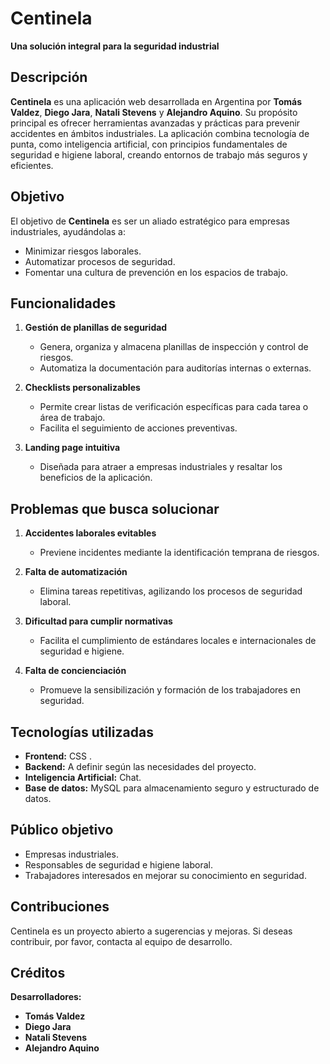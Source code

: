 # Centinela  
**Una solución integral para la seguridad industrial**  

## Descripción  
**Centinela** es una aplicación web desarrollada en Argentina por **Tomás Valdez**, **Diego Jara**, **Natali Stevens** y **Alejandro Aquino**. Su propósito principal es ofrecer herramientas avanzadas y prácticas para prevenir accidentes en ámbitos industriales. La aplicación combina tecnología de punta, como inteligencia artificial, con principios fundamentales de seguridad e higiene laboral, creando entornos de trabajo más seguros y eficientes.  

## Objetivo  
El objetivo de **Centinela** es ser un aliado estratégico para empresas industriales, ayudándolas a:  
- Minimizar riesgos laborales.  
- Automatizar procesos de seguridad.  
- Fomentar una cultura de prevención en los espacios de trabajo.  

## Funcionalidades  

1. **Gestión de planillas de seguridad**  
   - Genera, organiza y almacena planillas de inspección y control de riesgos.  
   - Automatiza la documentación para auditorías internas o externas.  

2. **Checklists personalizables**  
   - Permite crear listas de verificación específicas para cada tarea o área de trabajo.  
   - Facilita el seguimiento de acciones preventivas.  

3. **Landing page intuitiva**  
   - Diseñada para atraer a empresas industriales y resaltar los beneficios de la aplicación.  

## Problemas que busca solucionar  
1. **Accidentes laborales evitables**  
   - Previene incidentes mediante la identificación temprana de riesgos.  

2. **Falta de automatización**  
   - Elimina tareas repetitivas, agilizando los procesos de seguridad laboral.  

3. **Dificultad para cumplir normativas**  
   - Facilita el cumplimiento de estándares locales e internacionales de seguridad e higiene.  

4. **Falta de concienciación**  
   - Promueve la sensibilización y formación de los trabajadores en seguridad.  

## Tecnologías utilizadas  
- **Frontend:** CSS .  
- **Backend:** A definir según las necesidades del proyecto.  
- **Inteligencia Artificial:** Chat.  
- **Base de datos:** MySQL para almacenamiento seguro y estructurado de datos.  

## Público objetivo  
- Empresas industriales.  
- Responsables de seguridad e higiene laboral.  
- Trabajadores interesados en mejorar su conocimiento en seguridad.  

## Contribuciones  
Centinela es un proyecto abierto a sugerencias y mejoras. Si deseas contribuir, por favor, contacta al equipo de desarrollo.  

## Créditos  
**Desarrolladores:**  
- **Tomás Valdez**  
- **Diego Jara**  
- **Natali Stevens**
- **Alejandro Aquino**

